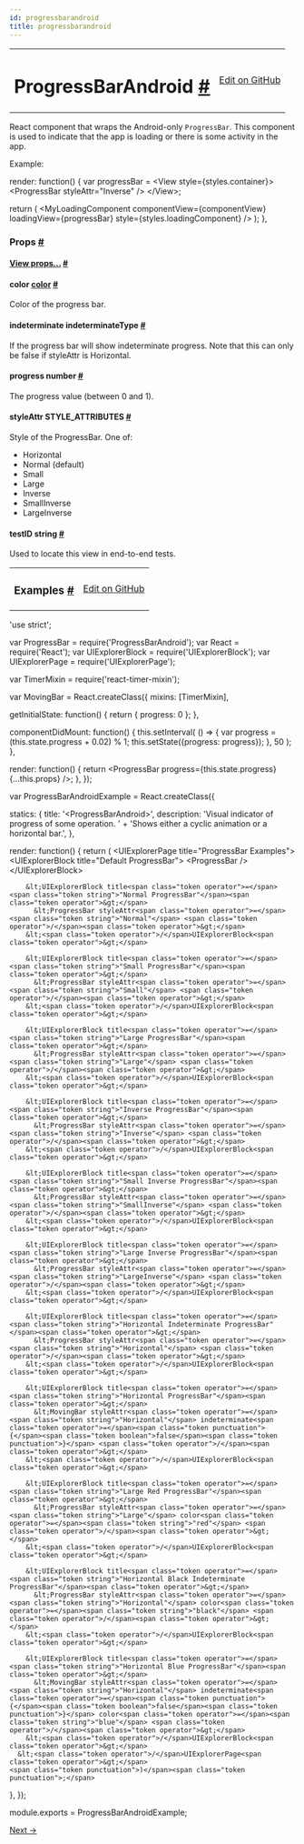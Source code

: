 ```yaml
---
id: progressbarandroid
title: progressbarandroid
---
```

<a id="content"></a><table width="100%"><tbody><tr><td><h1><a class="anchor" name="progressbarandroid"></a>ProgressBarAndroid <a class="hash-link" href="docs/progressbarandroid.html#progressbarandroid">#</a></h1></td><td style="text-align:right;"><a target="_blank" href="https://github.com/facebook/react-native/blob/master/Libraries/Components/ProgressBarAndroid/ProgressBarAndroid.android.js">Edit on GitHub</a></td></tr></tbody></table><div><div><p>React component that wraps the Android-only <code>ProgressBar</code>. This component is used to indicate
that the app is loading or there is some activity in the app.</p><p>Example:</p><div class="prism language-javascript">render<span class="token punctuation">:</span> <span class="token keyword">function</span><span class="token punctuation">(</span><span class="token punctuation">)</span> <span class="token punctuation">{</span>
  <span class="token keyword">var</span> progressBar <span class="token operator">=</span>
    &lt;View style<span class="token operator">=</span><span class="token punctuation">{</span>styles<span class="token punctuation">.</span>container<span class="token punctuation">}</span><span class="token operator">&gt;</span>
      &lt;ProgressBar styleAttr<span class="token operator">=</span><span class="token string">"Inverse"</span> <span class="token operator">/</span><span class="token operator">&gt;</span>
    &lt;<span class="token operator">/</span>View<span class="token operator">&gt;</span><span class="token punctuation">;</span>

  <span class="token keyword">return</span> <span class="token punctuation">(</span>
    &lt;MyLoadingComponent
      componentView<span class="token operator">=</span><span class="token punctuation">{</span>componentView<span class="token punctuation">}</span>
      loadingView<span class="token operator">=</span><span class="token punctuation">{</span>progressBar<span class="token punctuation">}</span>
      style<span class="token operator">=</span><span class="token punctuation">{</span>styles<span class="token punctuation">.</span>loadingComponent<span class="token punctuation">}</span>
    <span class="token operator">/</span><span class="token operator">&gt;</span>
  <span class="token punctuation">)</span><span class="token punctuation">;</span>
<span class="token punctuation">}</span><span class="token punctuation">,</span></div></div><h3><a class="anchor" name="props"></a>Props <a class="hash-link" href="docs/progressbarandroid.html#props">#</a></h3><div class="props"><div class="prop"><h4 class="propTitle"><a class="anchor" name="view"></a><a href="docs/view.html#props">View props...</a> <a class="hash-link" href="docs/progressbarandroid.html#view">#</a></h4></div><div class="prop"><h4 class="propTitle"><a class="anchor" name="color"></a>color <span class="propType"><a href="docs/colors.html">color</a></span> <a class="hash-link" href="docs/progressbarandroid.html#color">#</a></h4><div><p>Color of the progress bar.</p></div></div><div class="prop"><h4 class="propTitle"><a class="anchor" name="indeterminate"></a>indeterminate <span class="propType">indeterminateType</span> <a class="hash-link" href="docs/progressbarandroid.html#indeterminate">#</a></h4><div><p>If the progress bar will show indeterminate progress. Note that this
can only be false if styleAttr is Horizontal.</p></div></div><div class="prop"><h4 class="propTitle"><a class="anchor" name="progress"></a>progress <span class="propType">number</span> <a class="hash-link" href="docs/progressbarandroid.html#progress">#</a></h4><div><p>The progress value (between 0 and 1).</p></div></div><div class="prop"><h4 class="propTitle"><a class="anchor" name="styleattr"></a>styleAttr <span class="propType">STYLE_ATTRIBUTES</span> <a class="hash-link" href="docs/progressbarandroid.html#styleattr">#</a></h4><div><p>Style of the ProgressBar. One of:</p><ul><li>Horizontal</li><li>Normal (default)</li><li>Small</li><li>Large</li><li>Inverse</li><li>SmallInverse</li><li>LargeInverse</li></ul></div></div><div class="prop"><h4 class="propTitle"><a class="anchor" name="testid"></a>testID <span class="propType">string</span> <a class="hash-link" href="docs/progressbarandroid.html#testid">#</a></h4><div><p>Used to locate this view in end-to-end tests.</p></div></div></div></div><div><table width="100%"><tbody><tr><td><h3><a class="anchor" name="examples"></a>Examples <a class="hash-link" href="docs/progressbarandroid.html#examples">#</a></h3></td><td style="text-align:right;"><a target="_blank" href="https://github.com/facebook/react-native/blob/master/Examples/UIExplorer/ProgressBarAndroidExample.android.js">Edit on GitHub</a></td></tr></tbody></table><div class="prism language-javascript"><span class="token string">'use strict'</span><span class="token punctuation">;</span>

<span class="token keyword">var</span> ProgressBar <span class="token operator">=</span> <span class="token function">require<span class="token punctuation">(</span></span><span class="token string">'ProgressBarAndroid'</span><span class="token punctuation">)</span><span class="token punctuation">;</span>
<span class="token keyword">var</span> React <span class="token operator">=</span> <span class="token function">require<span class="token punctuation">(</span></span><span class="token string">'React'</span><span class="token punctuation">)</span><span class="token punctuation">;</span>
<span class="token keyword">var</span> UIExplorerBlock <span class="token operator">=</span> <span class="token function">require<span class="token punctuation">(</span></span><span class="token string">'UIExplorerBlock'</span><span class="token punctuation">)</span><span class="token punctuation">;</span>
<span class="token keyword">var</span> UIExplorerPage <span class="token operator">=</span> <span class="token function">require<span class="token punctuation">(</span></span><span class="token string">'UIExplorerPage'</span><span class="token punctuation">)</span><span class="token punctuation">;</span>

<span class="token keyword">var</span> TimerMixin <span class="token operator">=</span> <span class="token function">require<span class="token punctuation">(</span></span><span class="token string">'react-timer-mixin'</span><span class="token punctuation">)</span><span class="token punctuation">;</span>

<span class="token keyword">var</span> MovingBar <span class="token operator">=</span> React<span class="token punctuation">.</span><span class="token function">createClass<span class="token punctuation">(</span></span><span class="token punctuation">{</span>
  mixins<span class="token punctuation">:</span> <span class="token punctuation">[</span>TimerMixin<span class="token punctuation">]</span><span class="token punctuation">,</span>

  getInitialState<span class="token punctuation">:</span> <span class="token keyword">function</span><span class="token punctuation">(</span><span class="token punctuation">)</span> <span class="token punctuation">{</span>
    <span class="token keyword">return</span> <span class="token punctuation">{</span>
      progress<span class="token punctuation">:</span> <span class="token number">0</span>
    <span class="token punctuation">}</span><span class="token punctuation">;</span>
  <span class="token punctuation">}</span><span class="token punctuation">,</span>

  componentDidMount<span class="token punctuation">:</span> <span class="token keyword">function</span><span class="token punctuation">(</span><span class="token punctuation">)</span> <span class="token punctuation">{</span>
    <span class="token keyword">this</span><span class="token punctuation">.</span><span class="token function">setInterval<span class="token punctuation">(</span></span>
      <span class="token punctuation">(</span><span class="token punctuation">)</span> <span class="token operator">=</span><span class="token operator">&gt;</span> <span class="token punctuation">{</span>
        <span class="token keyword">var</span> progress <span class="token operator">=</span> <span class="token punctuation">(</span><span class="token keyword">this</span><span class="token punctuation">.</span>state<span class="token punctuation">.</span>progress <span class="token operator">+</span> <span class="token number">0.02</span><span class="token punctuation">)</span> <span class="token operator">%</span> <span class="token number">1</span><span class="token punctuation">;</span>
        <span class="token keyword">this</span><span class="token punctuation">.</span><span class="token function">setState<span class="token punctuation">(</span></span><span class="token punctuation">{</span>progress<span class="token punctuation">:</span> progress<span class="token punctuation">}</span><span class="token punctuation">)</span><span class="token punctuation">;</span>
      <span class="token punctuation">}</span><span class="token punctuation">,</span> <span class="token number">50</span>
    <span class="token punctuation">)</span><span class="token punctuation">;</span>
  <span class="token punctuation">}</span><span class="token punctuation">,</span>

  render<span class="token punctuation">:</span> <span class="token keyword">function</span><span class="token punctuation">(</span><span class="token punctuation">)</span> <span class="token punctuation">{</span>
    <span class="token keyword">return</span> &lt;ProgressBar progress<span class="token operator">=</span><span class="token punctuation">{</span><span class="token keyword">this</span><span class="token punctuation">.</span>state<span class="token punctuation">.</span>progress<span class="token punctuation">}</span> <span class="token punctuation">{</span><span class="token punctuation">.</span><span class="token punctuation">.</span><span class="token punctuation">.</span><span class="token keyword">this</span><span class="token punctuation">.</span>props<span class="token punctuation">}</span> <span class="token operator">/</span><span class="token operator">&gt;</span><span class="token punctuation">;</span>
  <span class="token punctuation">}</span><span class="token punctuation">,</span>
<span class="token punctuation">}</span><span class="token punctuation">)</span><span class="token punctuation">;</span>

<span class="token keyword">var</span> ProgressBarAndroidExample <span class="token operator">=</span> React<span class="token punctuation">.</span><span class="token function">createClass<span class="token punctuation">(</span></span><span class="token punctuation">{</span>

  statics<span class="token punctuation">:</span> <span class="token punctuation">{</span>
    title<span class="token punctuation">:</span> <span class="token string">'&lt;ProgressBarAndroid&gt;'</span><span class="token punctuation">,</span>
    description<span class="token punctuation">:</span> <span class="token string">'Visual indicator of progress of some operation. '</span> <span class="token operator">+</span>
        <span class="token string">'Shows either a cyclic animation or a horizontal bar.'</span><span class="token punctuation">,</span>
  <span class="token punctuation">}</span><span class="token punctuation">,</span>

  render<span class="token punctuation">:</span> <span class="token keyword">function</span><span class="token punctuation">(</span><span class="token punctuation">)</span> <span class="token punctuation">{</span>
    <span class="token keyword">return</span> <span class="token punctuation">(</span>
      &lt;UIExplorerPage title<span class="token operator">=</span><span class="token string">"ProgressBar Examples"</span><span class="token operator">&gt;</span>
        &lt;UIExplorerBlock title<span class="token operator">=</span><span class="token string">"Default ProgressBar"</span><span class="token operator">&gt;</span>
          &lt;ProgressBar <span class="token operator">/</span><span class="token operator">&gt;</span>
        &lt;<span class="token operator">/</span>UIExplorerBlock<span class="token operator">&gt;</span>

        &lt;UIExplorerBlock title<span class="token operator">=</span><span class="token string">"Normal ProgressBar"</span><span class="token operator">&gt;</span>
          &lt;ProgressBar styleAttr<span class="token operator">=</span><span class="token string">"Normal"</span> <span class="token operator">/</span><span class="token operator">&gt;</span>
        &lt;<span class="token operator">/</span>UIExplorerBlock<span class="token operator">&gt;</span>

        &lt;UIExplorerBlock title<span class="token operator">=</span><span class="token string">"Small ProgressBar"</span><span class="token operator">&gt;</span>
          &lt;ProgressBar styleAttr<span class="token operator">=</span><span class="token string">"Small"</span> <span class="token operator">/</span><span class="token operator">&gt;</span>
        &lt;<span class="token operator">/</span>UIExplorerBlock<span class="token operator">&gt;</span>

        &lt;UIExplorerBlock title<span class="token operator">=</span><span class="token string">"Large ProgressBar"</span><span class="token operator">&gt;</span>
          &lt;ProgressBar styleAttr<span class="token operator">=</span><span class="token string">"Large"</span> <span class="token operator">/</span><span class="token operator">&gt;</span>
        &lt;<span class="token operator">/</span>UIExplorerBlock<span class="token operator">&gt;</span>

        &lt;UIExplorerBlock title<span class="token operator">=</span><span class="token string">"Inverse ProgressBar"</span><span class="token operator">&gt;</span>
          &lt;ProgressBar styleAttr<span class="token operator">=</span><span class="token string">"Inverse"</span> <span class="token operator">/</span><span class="token operator">&gt;</span>
        &lt;<span class="token operator">/</span>UIExplorerBlock<span class="token operator">&gt;</span>

        &lt;UIExplorerBlock title<span class="token operator">=</span><span class="token string">"Small Inverse ProgressBar"</span><span class="token operator">&gt;</span>
          &lt;ProgressBar styleAttr<span class="token operator">=</span><span class="token string">"SmallInverse"</span> <span class="token operator">/</span><span class="token operator">&gt;</span>
        &lt;<span class="token operator">/</span>UIExplorerBlock<span class="token operator">&gt;</span>

        &lt;UIExplorerBlock title<span class="token operator">=</span><span class="token string">"Large Inverse ProgressBar"</span><span class="token operator">&gt;</span>
          &lt;ProgressBar styleAttr<span class="token operator">=</span><span class="token string">"LargeInverse"</span> <span class="token operator">/</span><span class="token operator">&gt;</span>
        &lt;<span class="token operator">/</span>UIExplorerBlock<span class="token operator">&gt;</span>

        &lt;UIExplorerBlock title<span class="token operator">=</span><span class="token string">"Horizontal Indeterminate ProgressBar"</span><span class="token operator">&gt;</span>
          &lt;ProgressBar styleAttr<span class="token operator">=</span><span class="token string">"Horizontal"</span> <span class="token operator">/</span><span class="token operator">&gt;</span>
        &lt;<span class="token operator">/</span>UIExplorerBlock<span class="token operator">&gt;</span>

        &lt;UIExplorerBlock title<span class="token operator">=</span><span class="token string">"Horizontal ProgressBar"</span><span class="token operator">&gt;</span>
          &lt;MovingBar styleAttr<span class="token operator">=</span><span class="token string">"Horizontal"</span> indeterminate<span class="token operator">=</span><span class="token punctuation">{</span><span class="token boolean">false</span><span class="token punctuation">}</span> <span class="token operator">/</span><span class="token operator">&gt;</span>
        &lt;<span class="token operator">/</span>UIExplorerBlock<span class="token operator">&gt;</span>

        &lt;UIExplorerBlock title<span class="token operator">=</span><span class="token string">"Large Red ProgressBar"</span><span class="token operator">&gt;</span>
          &lt;ProgressBar styleAttr<span class="token operator">=</span><span class="token string">"Large"</span> color<span class="token operator">=</span><span class="token string">"red"</span> <span class="token operator">/</span><span class="token operator">&gt;</span>
        &lt;<span class="token operator">/</span>UIExplorerBlock<span class="token operator">&gt;</span>

        &lt;UIExplorerBlock title<span class="token operator">=</span><span class="token string">"Horizontal Black Indeterminate ProgressBar"</span><span class="token operator">&gt;</span>
          &lt;ProgressBar styleAttr<span class="token operator">=</span><span class="token string">"Horizontal"</span> color<span class="token operator">=</span><span class="token string">"black"</span> <span class="token operator">/</span><span class="token operator">&gt;</span>
        &lt;<span class="token operator">/</span>UIExplorerBlock<span class="token operator">&gt;</span>

        &lt;UIExplorerBlock title<span class="token operator">=</span><span class="token string">"Horizontal Blue ProgressBar"</span><span class="token operator">&gt;</span>
          &lt;MovingBar styleAttr<span class="token operator">=</span><span class="token string">"Horizontal"</span> indeterminate<span class="token operator">=</span><span class="token punctuation">{</span><span class="token boolean">false</span><span class="token punctuation">}</span> color<span class="token operator">=</span><span class="token string">"blue"</span> <span class="token operator">/</span><span class="token operator">&gt;</span>
        &lt;<span class="token operator">/</span>UIExplorerBlock<span class="token operator">&gt;</span>
      &lt;<span class="token operator">/</span>UIExplorerPage<span class="token operator">&gt;</span>
    <span class="token punctuation">)</span><span class="token punctuation">;</span>
  <span class="token punctuation">}</span><span class="token punctuation">,</span>
<span class="token punctuation">}</span><span class="token punctuation">)</span><span class="token punctuation">;</span>

module<span class="token punctuation">.</span>exports <span class="token operator">=</span> ProgressBarAndroidExample<span class="token punctuation">;</span></div></div><div class="docs-prevnext"><a class="docs-next" href="docs/progressviewios.html#content">Next →</a></div>